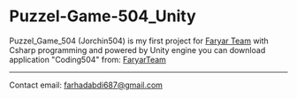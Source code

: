 # Puzzel-Game-504_Unity
 Puzzel_Game_504 (Jorchin504) is my first project for [Faryar Team](https://FaryarTeam.ir) with Csharp programming and powered by Unity  engine
 you can download application "Coding504" from:
 [FaryarTeam](http://faryarteam.ir/Download/1399/Coding504.apk)
 
 ---------------------
 Contact email: farhadabdi687@gmail.com
